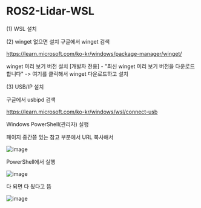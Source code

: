 # ROS2-Lidar-WSL
(1) WSL 설치

(2) winget 없으면 설치
구글에서 winget 검색

https://learn.microsoft.com/ko-kr/windows/package-manager/winget/

winget 미리 보기 버전 설치 [개발자 전용] - "최신 winget 미리 보기 버전을 다운로드합니다" -> 여기를 클릭해서 winget 다운로드하고 설치

(3) USB/IP 설치

구글에서 usbipd 검색

https://learn.microsoft.com/ko-kr/windows/wsl/connect-usb

Windows PowerShell(관리자) 실행

페이지 중간쯤 있는 참고 부분에서 URL 복사해서

![image](https://github.com/kutmslee/ROS2-Lidar-WSL/assets/38107813/a213569b-990c-49cd-8c24-aa112199b299)

PowerShell에서 실행

![image](https://github.com/kutmslee/ROS2-Lidar-WSL/assets/38107813/fb42fd89-20a0-4b36-a146-7b46cf20bddf)

다 되면 다 됬다고 뜸

![image](https://github.com/kutmslee/ROS2-Lidar-WSL/assets/38107813/06d67213-676a-427e-91e2-cde97ef6aa86)
